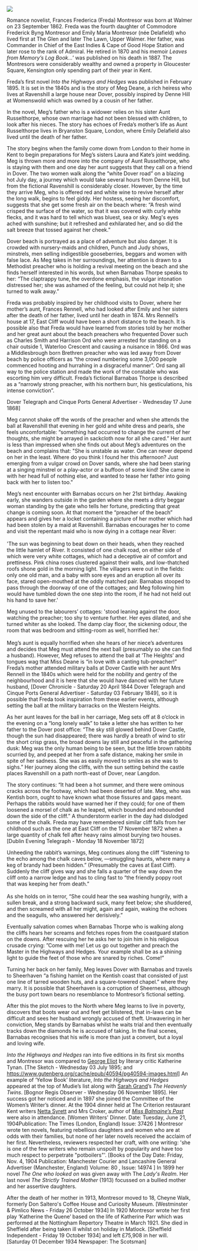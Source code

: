 <a href="https://juncture-digital.org"><img src="https://juncture-digital.org/images/ve-button.png"></a>
<param ve-config title="F.F. Montresor (1862-1934)" author="TMichelle Crowther" layout="vtl" banner="/images/banners/19c.jpg">

<param ve-entity eid="Q2551894" aliases="Walmer">
<param ve-entity eid="Q179224" aliases="Dover">
<param ve-entity eid="Q26621114" aliases="Denne Hill">
<param ve-entity eid="Q1003196" aliases="Sheerness">


Romance novelist, Frances Frederica (Freda) Montresor was born at Walmer on 23 September 1862. Freda was the fourth daughter of Commodore Frederick Byng Montresor and Emily Maria Montresor (née Delafield) who lived first at The Glen and later The Lawn, Upper Walmer. Her father, was Commander in Chief of the East Indies & Cape of Good Hope Station and later rose to the rank of Admiral. He retired in 1870 and his memoir _Leaves from Memory’s Log Book...'_ was published on his death in 1887. The Montresors were considerably wealthy and owned a property in Gloucester Square, Kensington only spending part of their year in Kent.  

Freda’s first novel _Into the Highways and Hedges_ was published in February 1895. It is set in the 1840s and is the story of Meg Deane, a rich heiress who lives at Ravenshill a large house near Dover, possibly inspired by Denne Hill at Womenswold which was owned by a cousin of her father. 

In the novel, Meg’s father who is a widower relies on his sister Aunt Russelthorpe, whose own marriage had not been blessed with children, to look after his nieces. The story has echoes of Freda’s mother’s life as Aunt Russelthorpe lives in Bryanston Square, London, where Emily Delafield also lived until the death of her father. 

The story begins when the family come down from London to their home in Kent to begin preparations for Meg’s sisters Laura and Kate’s joint wedding. Meg is thrown more and more into the company of Aunt Russelthorpe, who is staying with them and one day her aunt suggests that they call on a friend in Dover. The two women walk along the “white Dover road” on a blazing hot July day, a journey which would take several hours from Denne Hill, but from the fictional Ravenshill is considerably closer. However, by the time they arrive Meg, who is offered red and white wine to revive herself after the long walk, begins to feel giddy. Her hostess, seeing her discomfort, suggests that she get some fresh air on the beach where: “A fresh wind crisped the surface of the water, so that it was covered with curly white flecks, and it was hard to tell which was bluest, sea or sky. Meg's eyes ached with sunshine; but it refreshed and exhilarated her, and so did the salt breeze that tossed against her cheek.”

Dover beach is portrayed as a place of adventure but also danger. It is crowded with nursery-maids and children, Punch and Judy shows, minstrels, men selling indigestible gooseberries, beggars and women with false lace. As Meg takes in her surroundings, her attention is drawn to a Methodist preacher who is holding a revival meeting on the beach and she finds herself interested in his words, but when Barnabas Thorpe speaks to her: “The claptrappy tune, the overdone emphasis, the vulgar intonation distressed her; she was ashamed of the feeling, but could not help it; she turned to walk away.” 

Freda was probably inspired by her childhood visits to Dover, where her mother’s aunt, Frances Rennell, who had looked after Emily and her sisters after the death of her father, lived until her death in 1874. Mrs Rennell’s house at 17, East Cliff would have been a short distance to the beach. It is possible also that Freda would have learned from stories told by her mother and her great aunt about the beach preachers who frequented Dover such as Charles Smith and Harrison Ord who were arrested for standing on a chair outside 1, Waterloo Crescent and causing a nuisance in 1866. Ord was a Middlesbrough born Brethren preacher who was led away from Dover beach by police officers as “the crowd numbering some 3,000 people commenced hooting and hurrahing in a disgraceful manner”. Ord sang all way to the police station and made the work of the constable who was escorting him very difficult. Freda’s fictional Barnabas Thorpe is described as a “narrowly strong preacher, with his northern burr, his gesticulations, his intense conviction”.

Dover Telegraph and Cinque Ports General Advertiser - Wednesday 17 June 1868] 

Meg cannot shake off the words of the preacher and when she attends the ball at Ravenshill that evening in her gold and white dress and pearls, she feels uncomfortable: “something had occurred to change the current of her thoughts, she might be arrayed in sackcloth now for all she cared.” Her aunt is less than impressed when she finds out about Meg’s adventures on the beach and complains that: "She is unstable as water. One can never depend on her in the least. Where do you think I found her this afternoon? Just emerging from a vulgar crowd on Dover sands, where she had been staring at a singing minstrel or a play-actor or a buffoon of some kind! She came in with her head full of nothing else, and wanted to tease her father into going back with her to listen too."

Meg’s next encounter with Barnabas occurs on her 21st birthday. Awaking early, she wanders outside in the garden where she meets a dirty beggar woman standing by the gate who tells her fortune, predicting that great change is coming soon. At that moment the “preacher of the beach” appears and gives her a locket containing a picture of her mother which had had been stolen by a maid at Ravenshill. Barnabas encourages her to come and visit the repentant maid who is now dying in a cottage near River:   
<br>
'The sun was beginning to beat down on their heads, when they reached the little hamlet of River. It consisted of one chalk road, on either side of which were very white cottages, which had a deceptive air of comfort and prettiness. Pink china roses clustered against their walls, and low-thatched roofs shone gold in the morning light. The villagers were out in the fields: only one old man, and a baby with sore eyes and an eruption all over its face, stared open-mouthed at the oddly matched pair. Barnabas stooped to pass through the doorway of one of the cottages; and Meg following him would have tumbled down the one step into the room, if he had not held out his hand to save her.'

Meg unused to the labourers’ cottages: 'stood leaning against the door, watching the preacher; too shy to venture further. Her eyes dilated, and she turned whiter as she looked. The damp clay floor, the sickening odour, the room that was bedroom and sitting-room as well, horrified her.'
<br><br>
Meg’s aunt is equally horrified when she hears of her niece’s adventures and decides that Meg must attend the next ball (presumably so she can find a husband).  However, Meg refuses to attend the ball at ‘The Heights’ and tongues wag that Miss Deane is “in love with a canting tub-preacher!” Freda’s mother attended military balls at Dover Castle with her aunt Mrs Rennell in the 1840s which were held for the nobility and gentry of the neighbourhood and it is here that she would have danced with her future husband, [Dover Chronicle - Saturday 20 April 1844 Dover Telegraph and Cinque Ports General Advertiser - Saturday 03 February 1849], so it is possible that Freda took inspiration from these earlier events, although setting the ball at the military barracks on the Western Heights.

As her aunt  leaves for the ball in her carriage, Meg sets off at 8 o’clock in the evening on a “long lonely walk” to take a letter she has written to her father to the Dover post office: “The sky still glowed behind Dover Castle, though the sun had disappeared; there was hardly a breath of wind to stir the short crisp grass, the broad downs lay still and peaceful in the gathering dusk: Meg was the only human being to be seen, but the little brown rabbits scurried by, and peeped at her from a safe distance, making her smile in spite of her sadness. She was as easily moved to smiles as she was to sighs.” Her journey along the cliffs, with the sun setting behind the castle places Ravenshill on a path north-east of Dover, near Langdon. 

The story continues: “It had been a hot summer, and there were ominous cracks across the footway, which had been deserted of late. Meg, who was Kentish born, ought to have known what those fissures and gaps meant. Perhaps the rabbits would have warned her if they could; for one of them loosened a morsel of chalk as he leaped, which bounded and rebounded down the side of the cliff.” A thunderstorm earlier in the day had dislodged some of the chalk. Freda may have remembered similar cliff falls from her childhood such as the one at East Cliff on the 17 November 1872 when a large quantity of chalk fell after heavy rains almost burying two houses. [Dublin Evening Telegraph - Monday 18 November 1872]

Unheeding the rabbit’s warnings, Meg continues along the cliff “listening to the echo among the chalk caves below, —smuggling haunts, where many a keg of brandy had been hidden.” (Presumably the caves at East Cliff). Suddenly the cliff gives way and she falls a quarter of the way down the cliff onto a narrow ledge and has to cling fast to “the friendly poppy root that was keeping her from death.”
<br><br>
As she holds on in terror, “She could hear the sea washing hungrily, with a sullen break, and a strong backward suck, many feet below; she shuddered, and then screamed with all her might, again and again, waking the echoes and the seagulls, who answered her derisively.”

Eventually salvation comes when Barnabas Thorpe who is walking along the cliffs hears her screams and fetches ropes from the coastguard station on the downs. After rescuing her he asks her to join him in his religious crusade crying: ”Come with me! Let us go out together and preach the Master in the Highways and Hedges. Your example shall be as a shining light to guide the feet of those who are snared by riches. Come!”

Turning her back on her family, Meg leaves Dover with Barnabas and travels to Sheerhaven “a fishing hamlet on the Kentish coast that consisted of just one line of tarred wooden huts, and a square-towered chapel.” where they marry.  It is possible that Sheerhaven is a corruption of Sheerness, although the busy port town bears no resemblance to Montresor’s fictional setting. 

After this the plot moves to the North where Meg learns to live in poverty, discovers that boots wear out and feet get blistered, that in-laws can be difficult and sees her husband wrongly accused of theft. Unwavering in  her conviction, Meg stands by Barnabas whilst he waits trial and then eventually tracks down the diamonds he is accused of taking. In the final scenes, Barnabas recognises that his wife is more than just a convert, but a loyal and loving wife. 

_Into the Highways and Hedges_ ran into five editions in its first six months and Montresor was compared to [George Eliot](/19c/19c-eliot-biography) by literary critic Katherine Tynan. [The Sketch - Wednesday 03 July 1895; and https://www.gutenberg.org/cache/epub/40594/pg40594-images.html] An example of ‘Yellow Book’ literature, _Into the Highways and Hedges_ appeared at the top of Mudie’s list along with [Sarah Grand](/19c/19c-grand-biography)’s _The Heavenly Twins_. [Bognor Regis Observer - Wednesday 06 November 1895]. Her success got her noticed and in 1897 she joined the Committee of the Women’s Writer’s dinner. At the 1904 dinner held at The Criterion restaurant Kent writers [Netta Syrett](/20c/20c-syrett-biography) and Mrs Croker, author of [_Miss Balmaine’s Past_](19c-croker-biography) were also in attendance. [Women Writers' Dinner.
Date: Tuesday,  June 21, 1904Publication: The Times (London, England) Issue: 37426
] Montresor wrote ten novels, featuring rebellious daughters and women who are at odds with their families, but none of her later novels received the acclaim of her first.  Nevertheless, reviewers respected her craft, with one writing: 'she is one of the few writers who remain unspoilt by popularity and have too much respect to perpetrate "potboilers"'. [Books of the Day Date: Friday,  Nov. 4, 1904
Publication: Manchester Courier and Lancashire General Advertiser (Manchester, England) Volume: 80 , Issue: 14974
] In 1899 her novel _The One who looked on_ was given away with The _Lady's Realm_. Her last novel _The Strictly Trained Mother_ (1913) focussed on a bullied mother and her assertive daughters.

After the death of her mother in 1913, Montresor moved to 18, Cheyne Walk, formerly Don Saltero's Coffee House and Curiosity Museum. [Westminster & Pimlico News - Friday 26 October 1934] In 1920 Montresor wrote her first play ‘Katherine the Quene’ based on the life of Katherine Parr which was performed at the Nottingham Repertory Theatre in March 1921. She died in Sheffield after being taken ill whilst on holiday in Matlock. [Sheffield Independent - Friday 19 October 1934] and left £75,908 in her will. [Saturday 01 December 1934 Newspaper: The Scotsman]
